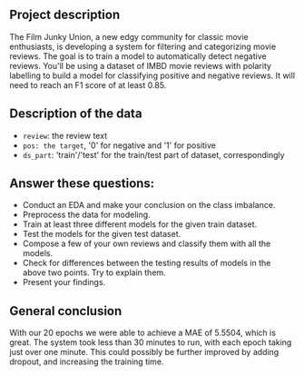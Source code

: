 ## Project description

The Film Junky Union, a new edgy community for classic movie enthusiasts, is developing a system for filtering and categorizing movie reviews. The goal is to train a model to automatically detect negative reviews. You'll be using a dataset of IMBD movie reviews with polarity labelling to build a model for classifying positive and negative reviews. It will need to reach an F1 score of at least 0.85.

## Description of the data

- `review`: the review text
- `pos: the target`, '0' for negative and '1' for positive
- `ds_part`: 'train'/'test' for the train/test part of dataset, correspondingly

## Answer these questions:

- Conduct an EDA and make your conclusion on the class imbalance.
- Preprocess the data for modeling.
- Train at least three different models for the given train dataset.
- Test the models for the given test dataset.
- Compose a few of your own reviews and classify them with all the models.
- Check for differences between the testing results of models in the above two points. Try to explain them.
- Present your findings.

## General conclusion

With our 20 epochs we were able to achieve a MAE of 5.5504, which is great. The system took less than 30 minutes to run, with each epoch taking just over one minute. This could possibly be further improved by adding dropout, and increasing the training time.
